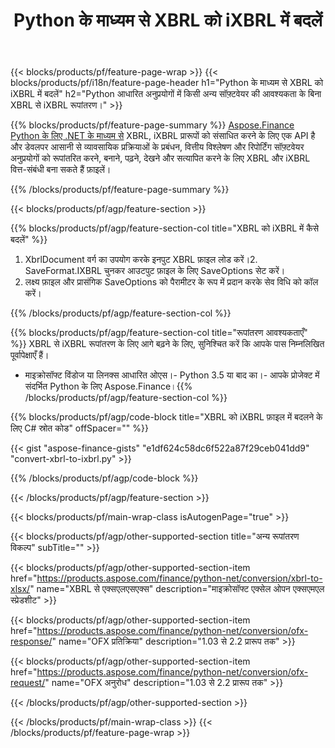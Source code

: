 ﻿---
title: Python के माध्यम से XBRL को iXBRL में बदलें
description: XBRL से iXBRL Python रूपांतरण के लिए नमूना कोड। Python आधारित एप्लिकेशन के भीतर iXBRL रूपांतरण में बैच XBRL फ़ाइलों के लिए API उदाहरण कोड का उपयोग करें। 
url: /hi/python-net/conversion/xbrl-to-ixbrl/
family: finance
platformtag: python
feature: convert
informat: XBRL
outformat: iXBRL
otherformats: XLSX
---
{{< blocks/products/pf/feature-page-wrap >}}
{{< blocks/products/pf/i18n/feature-page-header h1="Python के माध्यम से XBRL को iXBRL में बदलें" h2="Python आधारित अनुप्रयोगों में किसी अन्य सॉफ़्टवेयर की आवश्यकता के बिना XBRL से iXBRL रूपांतरण।" >}}

{{% blocks/products/pf/feature-page-summary %}}
[Aspose.Finance Python के लिए .NET के माध्यम से](https://products.aspose.com/finance/python-net/) XBRL, iXBRL प्रारूपों को संसाधित करने के लिए एक API है और डेवलपर आसानी से व्यावसायिक प्रक्रियाओं के प्रबंधन, वित्तीय विश्लेषण और रिपोर्टिंग सॉफ़्टवेयर अनुप्रयोगों को रूपांतरित करने, बनाने, पढ़ने, देखने और सत्यापित करने के लिए XBRL और iXBRL वित्त-संबंधी बना सकते हैं फ़ाइलें। 

{{% /blocks/products/pf/feature-page-summary %}}

{{< blocks/products/pf/agp/feature-section >}}

{{% blocks/products/pf/agp/feature-section-col title="XBRL को iXBRL में कैसे बदलें" %}}
1. XbrlDocument वर्ग का उपयोग करके इनपुट XBRL फ़ाइल लोड करें।2. SaveFormat.IXBRL चुनकर आउटपुट फ़ाइल के लिए SaveOptions सेट करें।
3. लक्ष्य फ़ाइल और प्रासंगिक SaveOptions को पैरामीटर के रूप में प्रदान करके सेव विधि को कॉल करें।

{{% /blocks/products/pf/agp/feature-section-col %}}

{{% blocks/products/pf/agp/feature-section-col title="रूपांतरण आवश्यकताएँ" %}}
XBRL से iXBRL रूपांतरण के लिए आगे बढ़ने के लिए, सुनिश्चित करें कि आपके पास निम्नलिखित पूर्वापेक्षाएँ हैं। 
- माइक्रोसॉफ्ट विंडोज या लिनक्स आधारित ओएस।- Python 3.5 या बाद का।- आपके प्रोजेक्ट में संदर्भित Python के लिए Aspose.Finance।{{% /blocks/products/pf/agp/feature-section-col %}}

{{% blocks/products/pf/agp/code-block title="XBRL को iXBRL फ़ाइल में बदलने के लिए C# स्रोत कोड" offSpacer="" %}}

{{< gist "aspose-finance-gists" "e1df624c58dc6f522a87f29ceb041dd9" "convert-xbrl-to-ixbrl.py" >}}

{{% /blocks/products/pf/agp/code-block %}}

{{< /blocks/products/pf/agp/feature-section >}}

{{< blocks/products/pf/main-wrap-class isAutogenPage="true" >}}

{{< blocks/products/pf/agp/other-supported-section title="अन्य रूपांतरण विकल्प" subTitle="" >}}

{{< blocks/products/pf/agp/other-supported-section-item href="https://products.aspose.com/finance/python-net/conversion/xbrl-to-xlsx/" name="XBRL से एक्सएलएसएक्स" description="माइक्रोसॉफ्ट एक्सेल ओपन एक्सएमएल स्प्रेडशीट" >}}

{{< blocks/products/pf/agp/other-supported-section-item href="https://products.aspose.com/finance/python-net/conversion/ofx-response/" name="OFX प्रतिक्रिया" description="1.03 से 2.2 प्रारूप तक" >}}

{{< blocks/products/pf/agp/other-supported-section-item href="https://products.aspose.com/finance/python-net/conversion/ofx-request/" name="OFX अनुरोध" description="1.03 से 2.2 प्रारूप तक" >}}

{{< /blocks/products/pf/agp/other-supported-section >}}

{{< /blocks/products/pf/main-wrap-class >}}
{{< /blocks/products/pf/feature-page-wrap >}}